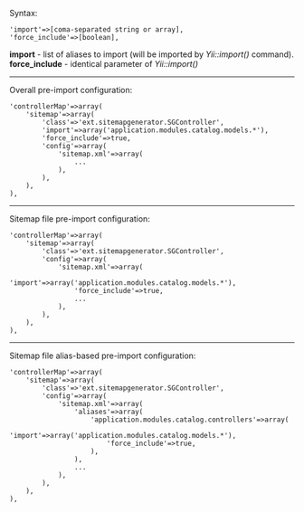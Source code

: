 Syntax:
```
'import'=>[coma-separated string or array],
'force_include'=>[boolean],
```
**import** - list of aliases to import (will be imported by _Yii::import()_ command).
**force\_include** - identical parameter of _Yii::import()_


---


Overall pre-import configuration:
```
'controllerMap'=>array(
	'sitemap'=>array(
		'class'=>'ext.sitemapgenerator.SGController',
		'import'=>array('application.modules.catalog.models.*'),
		'force_include'=>true,
		'config'=>array(
			'sitemap.xml'=>array(
				...
			),
		),
	),
),
```

---

Sitemap file pre-import configuration:
```
'controllerMap'=>array(
	'sitemap'=>array(
		'class'=>'ext.sitemapgenerator.SGController',
		'config'=>array(
			'sitemap.xml'=>array(
				'import'=>array('application.modules.catalog.models.*'),
				'force_include'=>true,
				...
			),
		),
	),
),
```

---

Sitemap file alias-based pre-import configuration:
```
'controllerMap'=>array(
	'sitemap'=>array(
		'class'=>'ext.sitemapgenerator.SGController',
		'config'=>array(
			'sitemap.xml'=>array(
				'aliases'=>array(
					'application.modules.catalog.controllers'=>array(
						'import'=>array('application.modules.catalog.models.*'),
						'force_include'=>true,
					),
				),
				...
			),
		),
	),
),
```